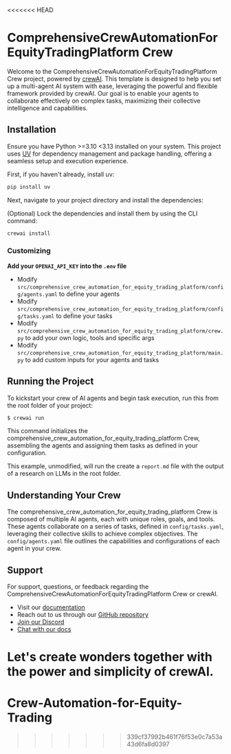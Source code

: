 <<<<<<< HEAD
# ComprehensiveCrewAutomationForEquityTradingPlatform Crew

Welcome to the ComprehensiveCrewAutomationForEquityTradingPlatform Crew project, powered by [crewAI](https://crewai.com). This template is designed to help you set up a multi-agent AI system with ease, leveraging the powerful and flexible framework provided by crewAI. Our goal is to enable your agents to collaborate effectively on complex tasks, maximizing their collective intelligence and capabilities.

## Installation

Ensure you have Python >=3.10 <3.13 installed on your system. This project uses [UV](https://docs.astral.sh/uv/) for dependency management and package handling, offering a seamless setup and execution experience.

First, if you haven't already, install uv:

```bash
pip install uv
```

Next, navigate to your project directory and install the dependencies:

(Optional) Lock the dependencies and install them by using the CLI command:
```bash
crewai install
```
### Customizing

**Add your `OPENAI_API_KEY` into the `.env` file**

- Modify `src/comprehensive_crew_automation_for_equity_trading_platform/config/agents.yaml` to define your agents
- Modify `src/comprehensive_crew_automation_for_equity_trading_platform/config/tasks.yaml` to define your tasks
- Modify `src/comprehensive_crew_automation_for_equity_trading_platform/crew.py` to add your own logic, tools and specific args
- Modify `src/comprehensive_crew_automation_for_equity_trading_platform/main.py` to add custom inputs for your agents and tasks

## Running the Project

To kickstart your crew of AI agents and begin task execution, run this from the root folder of your project:

```bash
$ crewai run
```

This command initializes the comprehensive_crew_automation_for_equity_trading_platform Crew, assembling the agents and assigning them tasks as defined in your configuration.

This example, unmodified, will run the create a `report.md` file with the output of a research on LLMs in the root folder.

## Understanding Your Crew

The comprehensive_crew_automation_for_equity_trading_platform Crew is composed of multiple AI agents, each with unique roles, goals, and tools. These agents collaborate on a series of tasks, defined in `config/tasks.yaml`, leveraging their collective skills to achieve complex objectives. The `config/agents.yaml` file outlines the capabilities and configurations of each agent in your crew.

## Support

For support, questions, or feedback regarding the ComprehensiveCrewAutomationForEquityTradingPlatform Crew or crewAI.
- Visit our [documentation](https://docs.crewai.com)
- Reach out to us through our [GitHub repository](https://github.com/joaomdmoura/crewai)
- [Join our Discord](https://discord.com/invite/X4JWnZnxPb)
- [Chat with our docs](https://chatg.pt/DWjSBZn)

Let's create wonders together with the power and simplicity of crewAI.
=======
# Crew-Automation-for-Equity-Trading
>>>>>>> 339cf37992b461f76f53e0c7a53a43d6fa8d0397
